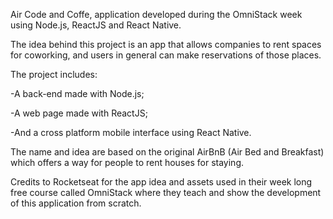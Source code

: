 Air Code and Coffe, application developed during the OmniStack week using Node.js, ReactJS and React Native. 

The idea behind this project is an app that allows companies to rent spaces for coworking, and users in general can make reservations of those places. 

The project includes:

-A back-end made with Node.js;

-A web page made with ReactJS;

-And a cross platform mobile interface using React Native. 


The name and idea are based on the original AirBnB (Air Bed and Breakfast) which offers a way for people to rent houses for staying.

Credits to Rocketseat for the app idea and assets used in their week long free course called OmniStack where they teach and show the development of this application from scratch.

